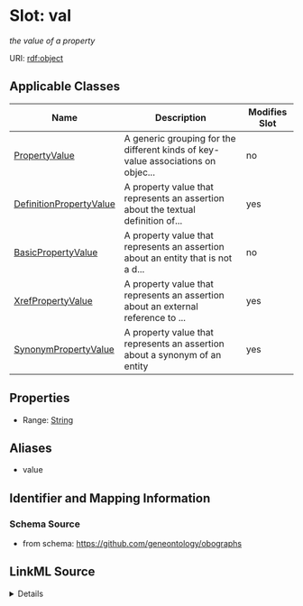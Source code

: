 

# Slot: val


_the value of a property_



URI: [rdf:object](http://www.w3.org/1999/02/22-rdf-syntax-ns#object)



<!-- no inheritance hierarchy -->





## Applicable Classes

| Name | Description | Modifies Slot |
| --- | --- | --- |
| [PropertyValue](PropertyValue.md) | A generic grouping for the different kinds of key-value associations on objec... |  no  |
| [DefinitionPropertyValue](DefinitionPropertyValue.md) | A property value that represents an assertion about the textual definition of... |  yes  |
| [BasicPropertyValue](BasicPropertyValue.md) | A property value that represents an assertion about an entity that is not a d... |  no  |
| [XrefPropertyValue](XrefPropertyValue.md) | A property value that represents an assertion about an external reference to ... |  yes  |
| [SynonymPropertyValue](SynonymPropertyValue.md) | A property value that represents an assertion about a synonym of an entity |  yes  |







## Properties

* Range: [String](String.md)



## Aliases


* value



## Identifier and Mapping Information







### Schema Source


* from schema: https://github.com/geneontology/obographs




## LinkML Source

<details>
```yaml
name: val
description: the value of a property
from_schema: https://github.com/geneontology/obographs
aliases:
- value
rank: 1000
slot_uri: rdf:object
alias: val
domain_of:
- PropertyValue
range: string

```
</details>